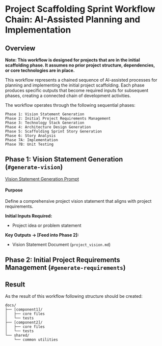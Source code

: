 # Project Scaffolding Sprint Workflow Chain: AI-Assisted Planning and Implementation

## Overview

**Note: This workflow is designed for projects that are in the initial scaffolding phase. It assumes no prior project structure, dependencies, or core technologies are in place.**

This workflow represents a chained sequence of AI-assisted processes for planning and implementing the initial project scaffolding. Each phase produces specific outputs that become required inputs for subsequent phases, creating a connected chain of development activities.

The workflow operates through the following sequential phases:

```
Phase 1: Vision Statement Generation
Phase 2: Initial Project Requirements Management
Phase 3: Technology Stack Generation
Phase 4: Architecture Design Generation
Phase 5: Scaffolding Sprint Story Generation
Phase 6: Story Analysis
Phase 7A: Implementation
Phase 7B: Unit Testing
```


## Phase 1: Vision Statement Generation (`#generate-vision`)
[Vision Statement Generation Prompt](../../workflows-prompts/assistant-specific/cursor/phase-1-project-vision.md)
#### Purpose
Define a comprehensive project vision statement that aligns with project requirements.

**Initial Inputs Required:**
- Project idea or problem statement

**Key Outputs → [Feed into Phase 2]:**
- Vision Statement Document (`project_vision.md`)

## Phase 2: Initial Project Requirements Management (`#generate-requirements`)


## Result
As the result of this workflow following structure should be created:

```
docs/
├── [component1]/
│   ├── core files
│   └── tests
├── [component2]/
│   ├── core files
│   └── tests
└── shared/
    └── common utilities
```
